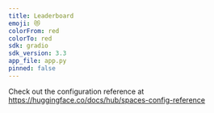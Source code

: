 ```yaml
---
title: Leaderboard
emoji: 😻
colorFrom: red
colorTo: red
sdk: gradio
sdk_version: 3.3
app_file: app.py
pinned: false
---
```


Check out the configuration reference at https://huggingface.co/docs/hub/spaces-config-reference
